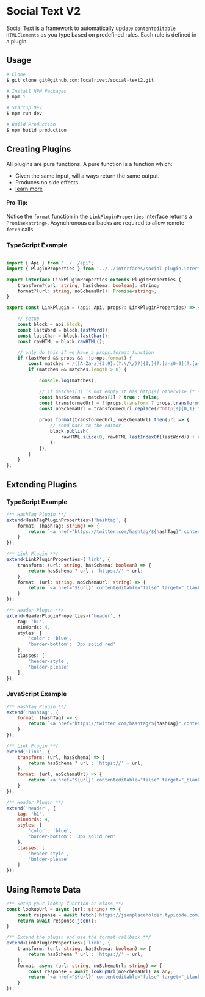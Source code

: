 # Social Text V2

Social Text is a framework to automatically update ```contenteditable``` ```HTMLElements``` as  you type based on predefined rules. Each rule is defined in a plugin. 


## Usage

```sh
# Clone
$ git clone git@github.com:localrivet/social-text2.git

# Install NPM Packages
$ npm i

# Startup Dev
$ npm run dev

# Build Production
$ npm build production
```

## Creating Plugins

All plugins are pure functions.
A pure function is a function which:
- Given the same input, will always return the same output.
- Produces no side effects.
- [learn more](https://medium.com/javascript-scene/master-the-javascript-interview-what-is-a-pure-function-d1c076bec976)


#### Pro-Tip: 
Notice the ```format``` function in the ```LinkPluginProperties``` interface returns a ```Promise<string>```. Asynchronous callbacks are required to allow remote ```fetch``` calls.

### TypeScript Example
```ts

import { Api } from "../../api";
import { PluginProperties } from '../../interfaces/social-plugin.interface';

export interface LinkPluginProperties extends PluginProperties {
    transform?(url: string, hasSchema: boolean): string;
    format?(url: string, noSchemaUrl): Promise<string>;
}

export const LinkPlugin = (api: Api, props?: LinkPluginProperties) => {

    // setup
    const block = api.block;
    const lastWord = block.lastWord();
    const lastChar = block.lastChar();
    const rawHTML = block.rawHTML();

    // only do this if we have a props.format function
    if (lastWord && props && !!props.format) {
        const matches = /([A-Za-z]{3,9}:(?:\/\/)?){0,}(?:[a-z0-9](?:[a-z0-9-]{0,61}[a-z0-9])?\.)+[a-z0-9][a-z0-9-]{0,61}[a-z0-9]/.exec(lastWord)
        if (matches && matches.length > 0) {

            console.log(matches);

            // if matches[3] is not empty it has http[s] otherwise it's missing
            const hasSchema = matches[1] ? true : false;
            const transformedUrl = !!props.transform ? props.transform(matches[0], hasSchema) : matches[0];
            const noSchemaUrl = transformedUrl.replace(/^http[s]{0,1}:\/\//, '');
            
            props.format(transformedUrl, noSchemaUrl).then(url => {
                // send back to the editor
                block.publish(
                    rawHTML.slice(0, rawHTML.lastIndexOf(lastWord)) + url
                );
            });
        }
    }
};

```


## Extending Plugins
### TypeScript Example
```ts
/** HashTag Plugin **/
extend<HashTagPluginProperties>('hashtag', {
    format: (hashTag: string) => {
        return `<a href="https://twitter.com/hashtag/${hashTag}" contenteditable="false" target="_blank">#${hashTag}</a>`;
    }
});

/** Link Plugin **/
extend<LinkPluginProperties>('link', {
    transform: (url: string, hasSchema: boolean) => {
        return hasSchema ? url : 'https://' + url;
    },
    format: (url: string, noSchemaUrl: string) => {
        return `<a href="${url}" contenteditable="false" target="_blank">${noSchemaUrl}</a>`;
    }
});

/** Header Plugin **/
extend<HeaderPluginProperties>('header', {
    tag: 'h1',
    minWords: 4,
    styles: {
        'color': 'blue',
        'border-bottom': '3px solid red'
    },
    classes: [
        'header-style',
        'bolder-please'
    ]
});
```

### JavaScript Example
```js
/** HashTag Plugin **/
extend('hashtag', {
    format: (hashTag) => {
        return `<a href="https://twitter.com/hashtag/${hashTag}" contenteditable="false" target="_blank">#${hashTag}</a>`;
    }
});

/** Link Plugin **/
extend('link', {
    transform: (url, hasSchema) => {
        return hasSchema ? url : 'https://' + url;
    },
    format: (url, noSchemaUrl) => {
        return `<a href="${url}" contenteditable="false" target="_blank">${noSchemaUrl}</a>`;
    }
});

/** Header Plugin **/
extend('header', {
    tag: 'h1',
    minWords: 4,
    styles: {
        'color': 'blue',
        'border-bottom': '3px solid red'
    },
    classes: [
        'header-style',
        'bolder-please'
    ]
});

```

## Using Remote Data

```ts
/** Setup your lookup function or class **/
const lookupUrl = async (url: string) => {
    const response = await fetch(`https://jsonplaceholder.typicode.com/todos/1`);
    return await response.json();
}

/** Extend the plugin and use the format callback **/
extend<LinkPluginProperties>('link', {
    transform: (url: string, hasSchema: boolean) => {
        return hasSchema ? url : 'https://' + url;
    },
    format: async (url: string, noSchemaUrl: string) => {
        const response = await lookupUrl(noSchemaUrl) as any;
        return `<a href="${url}" contenteditable="false" target="_blank">${response['title']}</a>`;
    }
});

```
